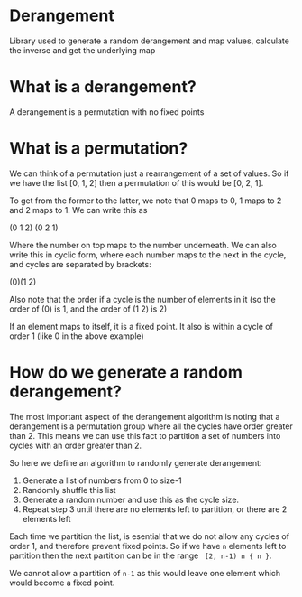 # Derangement

Library used to generate a random derangement and map values, calculate the inverse and get the underlying map

# What is a derangement?

A derangement is a permutation with no fixed points

# What is a permutation?

We can think of a permutation just a rearrangement of a set of values. So if we have the list [0, 1, 2] then a permutation of this would be [0, 2, 1].

To get from the former to the latter, we note that 0 maps to 0, 1 maps to 2 and 2  maps to 1. We can write this as 

(0 1 2)
(0 2 1)

Where the number on top maps to the number underneath. We can also write this in cyclic form, where each number maps to the next in the cycle, and cycles are separated by brackets:

(0)(1 2)

Also note that the order if a cycle is the number of elements in it (so the order of (0) is 1, and the order of (1 2) is 2)

If an element maps to itself, it is a fixed point. It also is within a cycle of order 1 (like 0 in the above example)

# How do we generate a random derangement?

The most important aspect of the derangement algorithm is noting that a derangement is a permutation group where all the cycles have order greater than 2. This means we can use this fact to partition a set of numbers into cycles with an order greater than 2.

So here we define an algorithm to randomly generate derangement:

1. Generate a list of numbers from 0 to size-1
2. Randomly shuffle this list
3. Generate a random number and use this as the cycle size.
4. Repeat step 3 until there are no elements left to partition, or there are 2 elements left 

Each time we partition the list, is esential that we do not allow any cycles of order 1, and therefore prevent fixed points. So if we  have `n` elements left to partition then the next partition can be in the range ` [2, n-1) ∩ { n }`.

We cannot allow a partition of `n-1` as this would leave one element which would become a fixed point.
